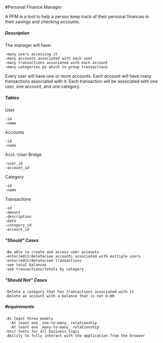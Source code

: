 #Personal Finance Manager

A PFM is a tool to help a person keep track of their personal finances in their savings and checking accounts.  

##### Description

The manager will have:

    -many users accessing it
    -many accounts associated with each user
    -many transactions associated with each account
    -many categories by which to group transactions
  
Every user will have one or more accounts.  Each account will have many transactions associated with it.  Each transaction will be associated with one user, one account, and one category.
  
##### Tables

User

    -id
    -name
  
Accounts

    -id
    -name
  
Acct.-User Bridge

    -user_id
    -account_id
  
Category

    -id
    -name
  
Transactions

    -id
    -amount
    -description
    -date
    -category_id
    -account_id
 
##### "Should" Cases

    -Be able to create and access user accounts
    -enter/edit/delete/see accounts associated with multiple users
    -enter/edit/delete/see transactions
    -see total balances
    -see transactions/totals by category
   
##### "Should Not" Cases

    -Delete a category that has transactions associated with it
    -Delete an account with a balance that is not 0.00
  
##### Requirements

    -At least three models
      -At least one _one-to-many_ relationship
      -At least one _many-to-many_ relationship
    -Unit tests for all business logic
    -Ability to fully interact with the application from the browser
  
